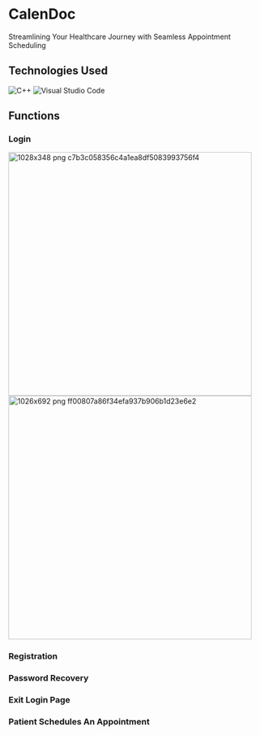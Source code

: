 # CalenDoc
Streamlining Your Healthcare Journey with Seamless Appointment Scheduling

## Technologies Used 
![C++](https://img.shields.io/badge/c++-%2300599C.svg?style=for-the-badge&logo=c%2B%2B&logoColor=white)
![Visual Studio Code](https://img.shields.io/badge/Visual%20Studio%20Code-0078d7.svg?style=for-the-badge&logo=visual-studio-code&logoColor=white)


## Functions
<h3>Login</h3>
<img width="480" alt="1028x348 png c7b3c058356c4a1ea8df5083993756f4" src="https://github.com/mdawood832/CalenDoc/assets/101743220/87cebd23-8a48-4391-a4fb-f88facbb5e3f">

<img width="480" alt="1026x692 png ff00807a86f34efa937b906b1d23e6e2" src="https://github.com/mdawood832/CalenDoc/assets/101743220/a0c738f9-8367-4d94-b6d9-25c6002ca868">

<h3>Registration</h3>

<h3>Password Recovery</h3>

<h3>Exit Login Page</h3>

<h3>Patient Schedules An Appointment</h3>
